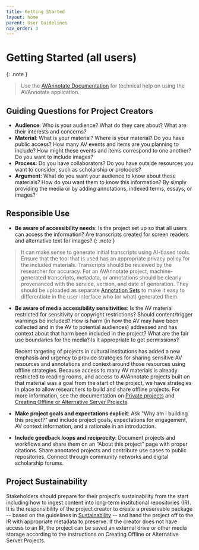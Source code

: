 ```yaml
---
title: Getting Started
layout: home
parent: User Guidelines
nav_order: 3
---
```

# Getting Started (all users)
{: .note }
> Use the [AVAnnotate Documentation](https://avannotate.github.io/documentation/) for technical help on using the AVAnnotate application.

## Guiding Questions for Project Creators
- **Audience**: Who is your audience? What do they care about? What are their interests and concerns?  
- **Material**: What is your material? Where is your material? Do you have public access? How many AV events and items are you planning to include? How might these events and items correspond to one another? Do you want to include images?
- **Process**: Do you have collaborators? Do you have outside resources you want to consider, such as scholarship or protocols?
- **Argument**: What do you want your audience to know about these materials? How do you want them to know this information? By simply providing the media or by adding annotations, indexed terms, essays, or images?
  
## Responsible Use
- **Be aware of accessibility needs**: Is the project set up so that all users can access the information? Are transcripts created for screen readers and alternative text for images? 
{: .note }
> It can make sense to generate initial transcripts using AI-based tools. Ensure that the tool that is used has an appropriate privacy policy for the included materials. Transcripts should be reviewed by the researcher for accuracy.  For an AVAnnotate project, machine-generated transcripts, metadata, or annotations should be clearly provenanced with the service, version, and date of generation. They should be uploaded as separate [Annotation Sets](https://avannotate.github.io/documentation/pages/annotationsets/) to make it easy to differentiate in the user interface who (or what) generated them. 
- **Be aware of media accessibility sensitivities**: Is the AV material restricted for sensitivity or copyright restrictions? Should content/trigger warnings be included? How is harm (in how the AV may have been collected and in the AV to potential audiences) addressed and has context about that harm been included in the project? What are the fair use boundaries for the media? Is it appropriate to get permissions?

  Recent targeting of projects in cultural institutions has added a new emphasis and urgency to provide strategies for sharing sensitive AV resources and annotations and context around those resources using offline strategies. Because access to many AV materials is already restricted to reading rooms, and access to AVAnnotate projects built on that material was a goal from the start of the project, we have strategies in place to allow researchers to build and share offline projects. For more information, see the documentation on [Private projects](https://avannotate.github.io/documentation/pages/private/) and [Creating Offline or Alternative Server Projects](https://avannotate.github.io/documentation/pages/offline/).
- **Make project goals and expectations explicit**: Ask "Why am I building this project?" and include project goals, expectations for engagement, AV context information, and a rationale in an introduction. 
- **Include geedback loops and reciprocity**: Document projects and workflows and share them on an “About this project” page with proper citations. Share annotated projects and contribute use cases to public repositories. Connect through community networks and digital scholarship forums.
  
## Project Sustainability
Stakeholders should prepare for their project’s sustainability from the start including how to ingest content into long-term institutional repositories (IR). It is the responsibility of the project creator to create a preservable package -- based on the guidelines in [Sustainability]() -- and hand the project off to the IR with appropriate metadata to preserve. If the creator does not have access to an IR, the project can be saved an external drive or other media storage according to the instructions on  Creating Offline or Alternative Server Projects.
